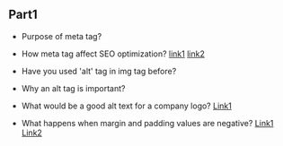 ## Part1

- Purpose of meta tag?
- How meta tag affect SEO optimization?
[link1](https://www.tutorialspoint.com/html/html_meta_tags.htm)
[link2](https://www.searchenginejournal.com/important-tags-seo/156440/)

- Have you used 'alt' tag in img tag before?
- Why an alt tag is important?
- What would be a good alt text for a company logo?
[Link1](https://developer.mozilla.org/en-US/docs/Web/API/HTMLImageElement/alt)

- What happens when margin and padding values are negative?
[Link1](https://blog.shimin.io/are-css-negative-margins-bad-practice/)
[Link2](https://stackoverflow.com/questions/4973988/why-does-css-not-support-negative-padding)

